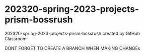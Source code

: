 # 202320-spring-2023-projects-prism-bossrush
202320-spring-2023-projects-prism-bossrush created by GitHub Classroom


DONT FORGET TO CREATE A BRANCH WHEN MAKING CHANGEs
